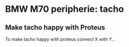 # BMW M70 peripherie: tacho #

## Make tacho happy with Proteus ##

To make tacho happy with proteus connect X with Y...